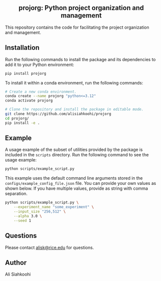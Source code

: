 <h2 align="center">projorg: Python project organization and management</h1>

This repository contains the code for facilitating the project
organization and management.

## Installation

Run the following commands to install the package and its dependencies
to add it to your Python environment:

```bash
pip install projorg
```

To install it within a conda environment, run the following commands:

```bash
# Create a new conda environment.
conda create --name projorg "python<=3.12"
conda activate projorg

# Clone the repository and install the package in editable mode.
git clone https://github.com/alisiahkoohi/projorg
cd projorg/
pip install -e .
```

## Example

A usage example of the subset of utilities provided by the package is
included in the `scripts` directory. Run the following command to see the
usage example:

```bash
python scripts/example_script.py
```

This example uses the default command line arguments stored in the
`configs/example_config_file.json` file. You can provide your own values
as shown below. If you have multiple values, provide as string with comma separation.

```bash
python scripts/example_script.py \
    --experiment_name "some_experiment" \
    --input_size "256,512" \
    --alpha 3.0 \
    --seed 1
```

## Questions

Please contact alisk@rice.edu for questions.

## Author

Ali Siahkoohi




